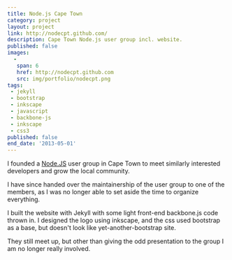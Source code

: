 ```yaml
---
title: Node.js Cape Town
category: project
layout: project
link: http://nodecpt.github.com/
description: Cape Town Node.js user group incl. website.
published: false
images:
  - 
   span: 6
   href: http://nodecpt.github.com
   src: img/portfolio/nodecpt.png
tags:
 - jekyll
 - bootstrap
 - inkscape
 - javascript
 - backbone-js
 - inkscape
 - css3
published: false
end_date: '2013-05-01'
---
```

I founded a [Node.JS](http://nodejs.org) user group in Cape Town to meet similarly interested developers and grow the local community.

I have since handed over the maintainership of the user group to one of the members, as I was no longer able to set aside the time to organize everything. 

<!--more-->

I built the website with Jekyll with some light front-end backbone.js code thrown in. I designed the logo using inkscape, and the css used bootstrap as a base, but doesn't look like yet-another-bootstrap site.

They still meet up, but other than giving the odd presentation to the group I am no longer really involved.
